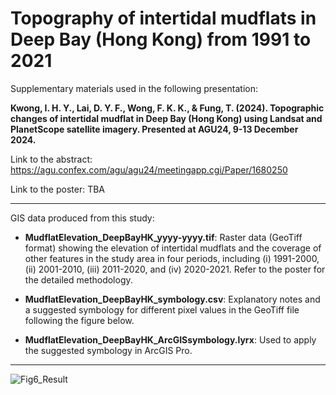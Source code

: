 # Topography of intertidal mudflats in Deep Bay (Hong Kong) from 1991 to 2021

Supplementary materials used in the following presentation:

**Kwong, I. H. Y., Lai, D. Y. F., Wong, F. K. K., & Fung, T. (2024). Topographic changes of intertidal mudflat in Deep Bay (Hong Kong) using Landsat and PlanetScope satellite imagery. Presented at AGU24, 9-13 December 2024.**

Link to the abstract: https://agu.confex.com/agu/agu24/meetingapp.cgi/Paper/1680250

Link to the poster: TBA

---

GIS data produced from this study:

*   **MudflatElevation_DeepBayHK_yyyy-yyyy.tif**: Raster data (GeoTiff format) showing the elevation of intertidal mudflats and the coverage of other features in the study area in four periods, including (i) 1991-2000, (ii) 2001-2010, (iii) 2011-2020, and (iv) 2020-2021. Refer to the poster for the detailed methodology.
  
*   **MudflatElevation_DeepBayHK_symbology.csv**: Explanatory notes and a suggested symbology for different pixel values in the GeoTiff file following the figure below.

*   **MudflatElevation_DeepBayHK_ArcGISsymbology.lyrx**: Used to apply the suggested symbology in ArcGIS Pro.

---

![Fig6_Result](https://github.com/user-attachments/assets/59f62ec5-f89d-4a8f-a5ee-b037c5e86173)
